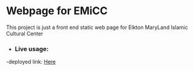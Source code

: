 # Webpage for EMiCC

This project is just a front end static web page for Elkton MaryLand Islamic Cultural Center

- ### Live usage:
 -deployed link: [Here](https://emicc.herokuapp.com/)
